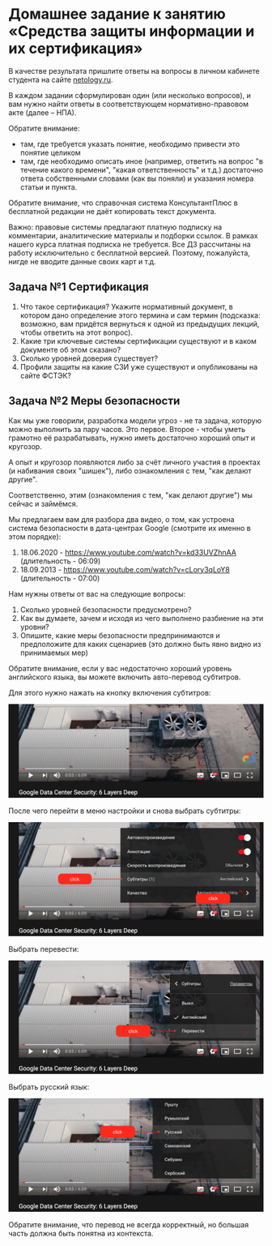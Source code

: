 # Домашнее задание к занятию «Средства защиты информации и их сертификация»

В качестве результата пришлите ответы на вопросы в личном кабинете студента на сайте [netology.ru](https://netology.ru).

В каждом задании сформулирован один (или несколько вопросов), и вам нужно найти ответы в соответствующем нормативно-правовом акте (далее – НПА).

Обратите внимание:
* там, где требуется указать понятие, необходимо привести это понятие целиком 
* там, где необходимо описать иное (например, ответить на вопрос "в течение какого времени", "какая ответственность" и т.д.) достаточно ответа собственными словами (как вы поняли) и указания номера статьи и пункта.

Обратите внимание, что справочная система КонсультантПлюс в бесплатной редакции не даёт копировать текст документа.

Важно: правовые системы предлагают платную подписку на комментарии, аналитические материалы и подборки ссылок. В рамках нашего курса платная подписка не требуется. Все ДЗ рассчитаны на работу исключительно с бесплатной версией. Поэтому, пожалуйста, нигде не вводите данные своих карт и т.д.

## Задача №1 Сертификация

1. Что такое сертификация? Укажите нормативный документ, в котором дано определение этого термина и сам термин (подсказка: возможно, вам придётся вернуться к одной из предыдущих лекций, чтобы ответить на этот вопрос).
1. Какие три ключевые системы сертификации существуют и в каком документе об этом сказано?
1. Сколько уровней доверия существует?
1. Профили защиты на какие СЗИ уже существуют и опубликованы на сайте ФСТЭК?

## Задача №2 Меры безопасности

Как мы уже говорили, разработка модели угроз - не та задача, которую можно выполнить за пару часов. Это первое. Второе - чтобы уметь грамотно её разрабатывать, нужно иметь достаточно хороший опыт и кругозор.

А опыт и кругозор появляются либо за счёт личного участия в проектах (и набивания своих "шишек"), либо ознакомления с тем, "как делают другие".

Соответственно, этим (ознакомления с тем, "как делают другие") мы сейчас и займёмся.

Мы предлагаем вам для разбора два видео, о том, как устроена система безопасности в дата-центрах Google (смотрите их именно в этом порядке):
1. 18.06.2020 - https://www.youtube.com/watch?v=kd33UVZhnAA (длительность - 06:09)
1. 18.09.2013 - https://www.youtube.com/watch?v=cLory3qLoY8 (длительность - 07:00)

Нам нужны ответы от вас на следующие вопросы:
1. Сколько уровней безопасности предусмотрено?
1. Как вы думаете, зачем и исходя из чего выполнено разбиение на эти уровни?
1. Опишите, какие меры безопасности предпринимаются и предположите для каких сценариев (это должно быть явно видно из принимаемых мер)

Обратите внимание, если у вас недостаточно хороший уровень английского языка, вы можете включить авто-перевод субтитров.

Для этого нужно нажать на кнопку включения субтитров:

![](pic/subtitles.png)

После чего перейти в меню настройки и снова выбрать субтитры:

![](pic/settings-subtitles.png)

Выбрать перевести:

![](pic/translation.png)

Выбрать русский язык:

![](pic/russian.png)

Обратите внимание, что перевод не всегда корректный, но большая часть должна быть понятна из контекста.

